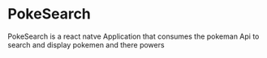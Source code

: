 # PokeSearch
PokeSearch is a react natve Application that consumes the pokeman Api to search and display pokemen and there powers 
